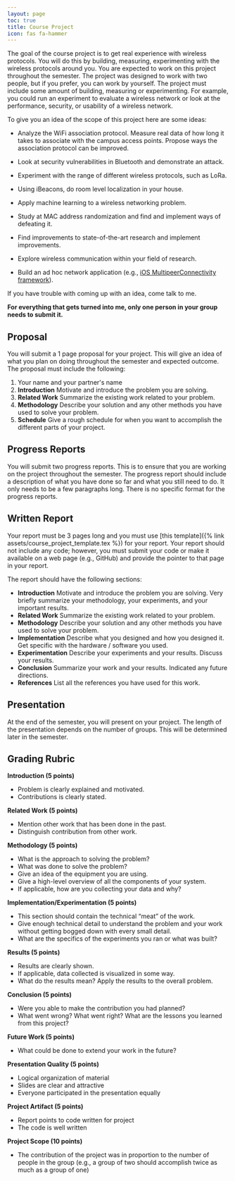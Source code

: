 ```yaml
---
layout: page
toc: true
title: Course Project
icon: fas fa-hammer
---
```


The goal of the course project is to get real experience with wireless protocols. You will do this by building, measuring, experimenting with the wireless protocols around you. You are expected to work on this project throughout the semester. The project was designed to work with two people, but if you prefer, you can work by yourself. The project must include some amount of building, measuring or experimenting. For example, you could run an experiment to evaluate a wireless network or look at the performance, security, or usability of a wireless network.

To give you an idea of the scope of this project here are some ideas:

- Analyze the WiFi association protocol. Measure real data of how long it takes to associate with the campus access points. Propose ways the association protocol can be improved.

- Look at security vulnerabilities in Bluetooth and demonstrate an attack.

- Experiment with the range of different wireless protocols, such as LoRa.

- Using iBeacons, do room level localization in your house.

- Apply machine learning to a wireless networking problem.

- Study at MAC address randomization and find and implement ways of defeating it.

- Find improvements to state-of-the-art research and implement improvements.

- Explore wireless communication within your field of research.

- Build an ad hoc network application (e.g., [iOS MultipeerConnectivity framework](https://developer.apple.com/documentation/multipeerconnectivity)).

If you have trouble with coming up with an idea, come talk to me.

**For everything that gets turned into me, only one person in your group needs to submit it.**

## Proposal
You will submit a 1 page proposal for your project. This will give an idea of what you plan on doing throughout the semester and expected outcome. The proposal must include the following:

1. Your name and your partner's name
2. **Introduction** Motivate and introduce the problem you are solving.
3. **Related Work** Summarize the existing work related to your problem.
4. **Methodology** Describe your solution and any other methods you have used to solve your problem.
5. **Schedule** Give a rough schedule for when you want to accomplish the different parts of your project.

## Progress Reports
You will submit two progress reports. This is to ensure that you are working on the project throughout the semester. The progress report should include a description of what you have done so far and what you still need to do. It only needs to be a few paragraphs long. There is no specific format for the progress reports.

## Written Report
Your report must be 3 pages long and you must use [this template]({% link assets/course_project_template.tex %}) for your report. Your report should not include any code; however, you must submit your code or make it available on a web page (e.g., GitHub) and provide the pointer to that page in your report.

The report should have the following sections:

- **Introduction** Motivate and introduce the problem you are solving. Very briefly summarize your methodology, your experiments, and your important results.
- **Related Work** Summarize the existing work related to your problem.
- **Methodology** Describe your solution and any other methods you have used to solve your problem.
- **Implementation** Describe what you designed and how you designed it. Get specific with the hardware / software you used.
- **Experimentation** Describe your experiments and your results. Discuss your results.
- **Conclusion** Summarize your work and your results. Indicated any future directions.
- **References** List all the references you have used for this work.

## Presentation
At the end of the semester, you will present on your project. The length of the presentation depends on the number of groups. This will be determined later in the semester.

## Grading Rubric

**Introduction (5 points)**
- Problem is clearly explained and motivated.
- Contributions is clearly stated.

**Related Work (5 points)**
- Mention other work that has been done in the past.
- Distinguish contribution from other work.

**Methodology (5 points)**
- What is the approach to solving the problem?
- What was done to solve the problem?
- Give an idea of the equipment you are using.
- Give a high-level overview of all the components of your system.
- If applicable, how are you collecting your data and why?

**Implementation/Experimentation (5 points)**
- This section should contain the technical “meat” of the work.
- Give enough technical detail to understand the problem and your work without getting bogged down with every small detail.
- What are the specifics of the experiments you ran or what was built?

**Results (5 points)**
- Results are clearly shown.
- If applicable, data collected is visualized in some way.
- What do the results mean? Apply the results to the overall problem.

**Conclusion (5 points)**
- Were you able to make the contribution you had planned?
- What went wrong? What went right? What are the lessons you learned from this project?

**Future Work (5 points)**
- What could be done to extend your work in the future?

**Presentation Quality (5 points)**
- Logical organization of material
- Slides are clear and attractive
- Everyone participated in the presentation equally

**Project Artifact (5 points)**
- Report points to code written for project
- The code is well written

**Project Scope (10 points)**
- The contribution of the project was in proportion to the number of people in the group (e.g., a group of two should accomplish twice as much as a group of one)